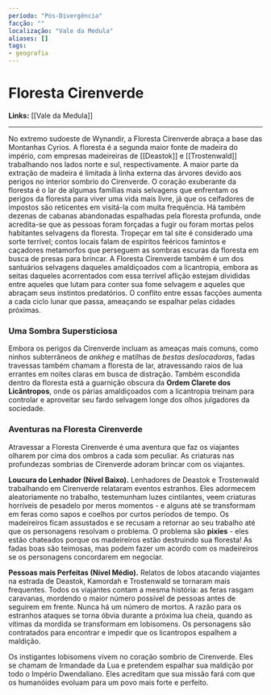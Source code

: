 ```yaml
---
período: "Pós-Divergência"
facção: ""
localização: "Vale da Medula"
aliases: []
tags:
- geografia
---
```


# **Floresta Cirenverde**

**Links:** [[Vale da Medula]]

---
No extremo sudoeste de Wynandir, a Floresta Cirenverde abraça a base das Montanhas Cyrios. A floresta é a segunda maior fonte de madeira do império, com empresas madeireiras de [[Deastok]] e [[Trostenwald]] trabalhando nos lados norte e sul, respectivamente. A maior parte da extração de madeira é limitada à linha externa das árvores devido aos perigos no interior sombrio do Cirenverde. O coração exuberante da floresta é o lar de algumas famílias mais selvagens que enfrentam os perigos da floresta para viver uma vida mais livre, já que os ceifadores de impostos são reticentes em visitá-la com muita frequência. Há também dezenas de cabanas abandonadas espalhadas pela floresta profunda, onde acredita-se que as pessoas foram forçadas a fugir ou foram mortas pelos habitantes selvagens da floresta. Tropeçar em tal site é considerado uma sorte terrível; contos locais falam de espíritos feéricos famintos e caçadores metamorfos que perseguem as sombras escuras da floresta em busca de presas para brincar. A Floresta Cirenverde também é um dos santuários selvagens daqueles amaldiçoados com a licantropia, embora as seitas daqueles acorrentados com essa terrível aflição estejam divididas entre aqueles que lutam para conter sua fome selvagem e aqueles que abraçam seus instintos predatórios. O conflito entre essas facções aumenta a cada ciclo lunar que passa, ameaçando se espalhar pelas cidades próximas.

### **Uma Sombra Supersticiosa**
Embora os perigos da Cirenverde incluam as ameaças mais comuns, como ninhos subterrâneos de *ankheg* e matilhas de *bestas deslocadoras*, fadas travessas também chamam a floresta de lar, atravessando raios de lua errantes em noites claras em busca de distração. Também escondida dentro da floresta está a guarnição obscura da **Ordem Clarete dos Licântropos**, onde os párias amaldiçoados com a licantropia treinam para controlar e aproveitar seu fardo selvagem longe dos olhos julgadores da sociedade.

### **Aventuras na Floresta Cirenverde**
Atravessar a Floresta Cirenverde é uma aventura que faz os viajantes olharem por cima dos ombros a cada som peculiar. As criaturas nas profundezas sombrias de Cirenverde adoram brincar com os viajantes.

**Loucura do Lenhador (Nível Baixo).** Lenhadores de Deastok e Trostenwald trabalhando em Cirenverde relataram eventos estranhos. Eles adormecem aleatoriamente no trabalho, testemunham luzes cintilantes, veem criaturas horríveis de pesadelo por meros momentos - e alguns até se transformam em feras como sapos e coelhos por curtos períodos de tempo. Os madeireiros ficam assustados e se recusam a retornar ao seu trabalho até que os personagens resolvam o problema. O problema são **pixies** - eles estão chateados porque os madeireiros estão destruindo sua floresta! As fadas boas são teimosas, mas podem fazer um acordo com os madeireiros se os personagens concordarem em negociar.

**Pessoas mais Perfeitas (Nível Médio).** Relatos de lobos atacando viajantes na estrada de Deastok, Kamordah e Trostenwald se tornaram mais frequentes. Todos os viajantes contam a mesma história: as feras rasgam caravanas, mordendo o maior número possível de pessoas antes de seguirem em frente. Nunca há um número de mortos. A razão para os estranhos ataques se torna óbvia durante a próxima lua cheia, quando as vítimas da mordida se transformam em lobisomens. Os personagens são contratados para encontrar e impedir que os licantropos espalhem a maldição.

Os instigantes lobisomens vivem no coração sombrio de Cirenverde. Eles se chamam de Irmandade da Lua e pretendem espalhar sua maldição por todo o Império Dwendaliano. Eles acreditam que sua missão fará com que os humanóides evoluam para um povo mais forte e perfeito.